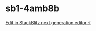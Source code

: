 # sb1-4amb8b

[Edit in StackBlitz next generation editor ⚡️](https://stackblitz.com/~/github.com/s1rwolf/sb1-4amb8b)